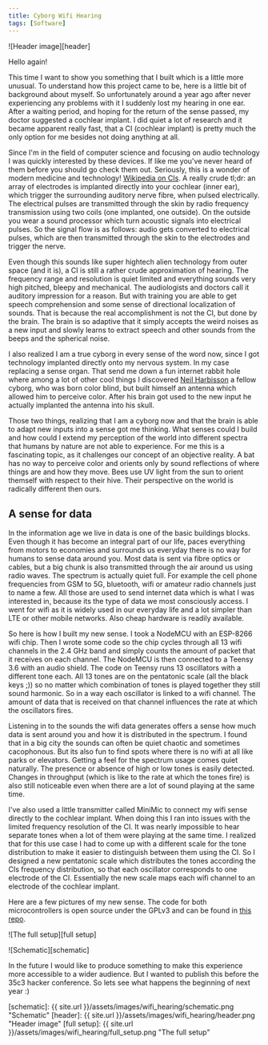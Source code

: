 ```yaml
---
title: Cyborg Wifi Hearing
tags: [Software]
---
```


![Header image][header]

Hello again!

This time I want to show you something that I built which is a little more unusual.
To understand how this project came to be, here is a little bit of background about myself.
So unfortunately around a year ago after never experiencing any problems with it I suddenly lost my hearing in one ear.
After a waiting period, and hoping for the return of the sense passed, my doctor suggested a cochlear implant.
I did quiet a lot of research and it became apparent really fast, that a CI (cochlear implant) is pretty much the only option for me besides not doing anything at all.

Since I'm in the field of computer science and focusing on audio technology I was quickly interested by these devices.
If like me you've never heard of them before you should go check them out.
Seriously, this is a wonder of modern medicine and technology!
[Wikipedia on CIs][CI wiki].
A really crude tl;dr: an array of electrodes is implanted directly into your cochlear (inner ear), which trigger the surrounding auditory nerve fibre, when pulsed electrically.
The electrical pulses are transmitted through the skin by radio frequency transmission using two coils (one implanted, one outside).
On the outside you wear a sound processor which turn acoustic signals into electrical pulses.
So the signal flow is as follows: audio gets converted to electrical pulses, which are then transmitted through the skin to the electrodes and trigger the nerve.

Even though this sounds like super hightech alien technology from outer space (and it is), a CI is still a rather crude approximation of hearing.
The frequency range and resolution is quiet limited and everything sounds very high pitched, bleepy and mechanical.
The audiologists and doctors call it auditory impression for a reason.
But with training you are able to get speech comprehension and some sense of directional localization of sounds.
That is because the real accomplishment is not the CI, but done by the brain.
The brain is so adaptive that it simply accepts the weird noises as a new input and slowly learns to extract speech and other sounds from the beeps and the spherical noise.

I also realized I am a true cyborg in every sense of the word now, since I got technology implanted directly onto my nervous system.
In my case replacing a sense organ.
That send me down a fun internet rabbit hole where among a lot of other cool things I discovered [Neil Harbisson][neil harbisson wiki] a fellow cyborg, who was born color blind, but built himself an antenna which allowed him to perceive color.
After his brain got used to the new input he actually implanted the antenna into his skull.

Those two things, realizing that I am a cyborg now and that the brain is able to adapt new inputs into a sense got me thinking.
What senses could I build and how could I extend my perception of the world into different spectra that humans by nature are not able to experience.
For me this is a fascinating topic, as it challenges our concept of an objective reality.
A bat has no way to perceive color and orients only by sound reflections of where things are and how they move.
Bees use UV light from the sun to orient themself with respect to their hive.
Their perspective on the world is radically different then ours.


A sense for data
----------------

In the information age we live in data is one of the basic buildings blocks.
Even though it has become an integral part of our life, paces everything from motors to economies and surrounds us everyday there is no way for humans to sense data around you.
Most data is sent via fibre optics or cables, but a big chunk is also transmitted through the air around us using radio waves.
The spectrum is actually quiet full.
For example the cell phone frequencies from GSM to 5G, bluetooth, wifi or amateur radio channels just to name a few.
All those are used to send internet data which is what I was interested in, because its the type of data we most consciously access.
I went for wifi as it is widely used in our everyday life and a lot simpler than LTE or other mobile networks.
Also cheap hardware is readily available.

So here is how I built my new sense.
I took a NodeMCU with an ESP-8266 wifi chip.
Then I wrote some code so the chip cycles through all 13 wifi channels in the 2.4 GHz band and simply counts the amount of packet that it receives on each channel.
The NodeMCU is then connected to a Teensy 3.6 with an audio shield.
The code on Teensy runs 13 oscillators with a different tone each.
All 13 tones are on the pentatonic scale (all the black keys ;)) so no matter which combination of tones is played together they still sound harmonic.
So in a way each oscillator is linked to a wifi channel.
The amount of data that is received on that channel influences the rate at which the oscillators fires.

Listening in to the sounds the wifi data generates offers a sense how much data is sent around you and how it is distributed in the spectrum.
I found that in a big city the sounds can often be quiet chaotic and sometimes cacophonous.
But its also fun to find spots where there is no wifi at all like parks or elevators.
Getting a feel for the spectrum usage comes quiet naturally.
The presence or absence of high or low tones is easily detected.
Changes in throughput (which is like to the rate at which the tones fire) is also still noticeable even when there are a lot of sound playing at the same time.

I've also used a little transmitter called MiniMic to connect my wifi sense directly to the cochlear implant.
When doing this I ran into issues with the limited frequency resolution of the CI.
It was nearly impossible to hear separate tones when a lot of them were playing at the same time.
I realized that for this use case I had to come up with a different scale for the tone distribution to make it easier to distinguish between them using the CI.
So I designed a new pentatonic scale which distributes the tones according the CIs frequency distribution, so that each oscillator corresponds to one electrode of the CI.
Essentially the new scale maps each wifi channel to an electrode of the cochlear implant.

Here are a few pictures of my new sense.
The code for both microcontrollers is open source under the GPLv3 and can be found in [this repo][repo].


![The full setup][full setup]

![Schematic][schematic]


In the future I would like to produce something to make this experience more accessible to a wider audience.
But I wanted to publish this before the 35c3 hacker conference.
So lets see what happens the beginning of next year :)




[//]: # (here be images)

[schematic]: {{ site.url }}/assets/images/wifi_hearing/schematic.png "Schematic"
[header]: {{ site.url }}/assets/images/wifi_hearing/header.png "Header image"
[full setup]: {{ site.url }}/assets/images/wifi_hearing/full_setup.png "The full setup"


[//]: # (here be links)

[CI wiki]: https://en.wikipedia.org/wiki/Cochlear_implant "Cochlear implant Wikipedia"
[Neil Harbisson wiki]: https://en.wikipedia.org/wiki/Neil_Harbisson "Neil Harbisson Wikipedia"
[repo]: https://github.com/Foaly/WiFiHearing "Git repository"
